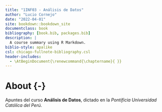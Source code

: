 ```yaml
--- 
title: "1INF03 - Análisis de Datos"
author: "Lucio Cornejo"
date: "2022-04-01"
site: bookdown::bookdown_site
documentclass: book
bibliography: [book.bib, packages.bib]
description: |
  A course summary using R Markdown.
biblio-style: apalike
csl: chicago-fullnote-bibliography.csl
header-includes:
  - \AtBeginDocument{\renewcommand{\chaptername}{ }}
---
```


# About {-}



Apuntes del curso **Análisis de Datos**,
dictado en la _Pontificia Universidad Católica del Perú_.

